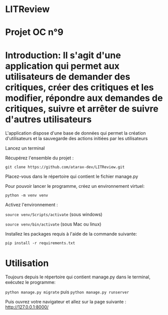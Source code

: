 # LITReview
 
# Projet OC n°9 
# Introduction: Il s'agit d'une application qui permet aux utilisateurs de demander des critiques, créer des critiques et les modifier, répondre aux demandes de critiques, suivre et arrêter de suivre d'autres utilisateurs

L'application dispose d'une base de données qui permet la création d'utilisateurs et la sauvegarde des actions initiées par les utilisateurs

Lancez un terminal

Récupérez l'ensemble du projet :

`git clone https://github.com/atarax-dev/LITReview.git`

Placez-vous dans le répertoire qui contient le fichier manage.py

Pour pouvoir lancer le programme, créez un environnement virtuel:

`python -m venv venv`

Activez l'environnement :

`source venv/Scripts/activate` (sous windows)

`source venv/bin/activate` (sous Mac ou linux)

Installez les packages requis à l'aide de la commande suivante:

`pip install -r requirements.txt` 

# Utilisation 

Toujours depuis le répertoire qui contient manage.py dans le terminal, exécutez le programme:

`python manage.py migrate` puis `python manage.py runserver`

Puis ouvrez votre navigateur et allez sur la page suivante : http://127.0.0.1:8000/